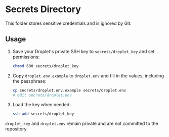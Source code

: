 # Secrets Directory

This folder stores sensitive credentials and is ignored by Git.

## Usage

1. Save your Droplet's private SSH key to `secrets/droplet_key` and set permissions:
   ```bash
   chmod 600 secrets/droplet_key
   ```
2. Copy `droplet.env.example` to `droplet.env` and fill in the values, including the passphrase:
   ```bash
   cp secrets/droplet.env.example secrets/droplet.env
   # edit secrets/droplet.env
   ```
3. Load the key when needed:
   ```bash
   ssh-add secrets/droplet_key
   ```

`droplet_key` and `droplet.env` remain private and are not committed to the repository.
